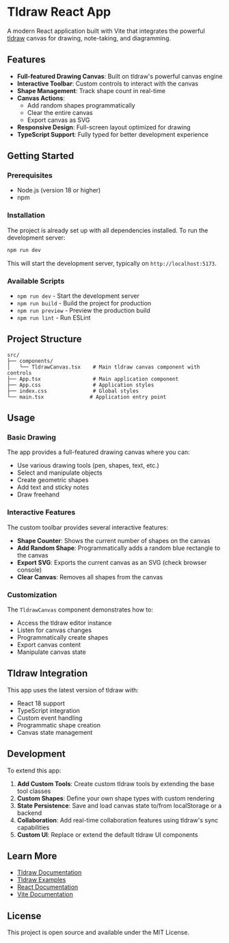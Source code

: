 # Tldraw React App

A modern React application built with Vite that integrates the powerful [tldraw](https://github.com/tldraw/tldraw) canvas for drawing, note-taking, and diagramming.

## Features

- **Full-featured Drawing Canvas**: Built on tldraw's powerful canvas engine
- **Interactive Toolbar**: Custom controls to interact with the canvas
- **Shape Management**: Track shape count in real-time
- **Canvas Actions**: 
  - Add random shapes programmatically
  - Clear the entire canvas
  - Export canvas as SVG
- **Responsive Design**: Full-screen layout optimized for drawing
- **TypeScript Support**: Fully typed for better development experience

## Getting Started

### Prerequisites

- Node.js (version 18 or higher)
- npm

### Installation

The project is already set up with all dependencies installed. To run the development server:

```bash
npm run dev
```

This will start the development server, typically on `http://localhost:5173`.

### Available Scripts

- `npm run dev` - Start the development server
- `npm run build` - Build the project for production
- `npm run preview` - Preview the production build
- `npm run lint` - Run ESLint

## Project Structure

```
src/
├── components/
│   └── TldrawCanvas.tsx    # Main tldraw canvas component with controls
├── App.tsx                 # Main application component
├── App.css                 # Application styles
├── index.css               # Global styles
└── main.tsx               # Application entry point
```

## Usage

### Basic Drawing

The app provides a full-featured drawing canvas where you can:
- Use various drawing tools (pen, shapes, text, etc.)
- Select and manipulate objects
- Create geometric shapes
- Add text and sticky notes
- Draw freehand

### Interactive Features

The custom toolbar provides several interactive features:

- **Shape Counter**: Shows the current number of shapes on the canvas
- **Add Random Shape**: Programmatically adds a random blue rectangle to the canvas
- **Export SVG**: Exports the current canvas as an SVG (check browser console)
- **Clear Canvas**: Removes all shapes from the canvas

### Customization

The `TldrawCanvas` component demonstrates how to:
- Access the tldraw editor instance
- Listen for canvas changes
- Programmatically create shapes
- Export canvas content
- Manipulate canvas state

## Tldraw Integration

This app uses the latest version of tldraw with:
- React 18 support
- TypeScript integration
- Custom event handling
- Programmatic shape creation
- Canvas state management

## Development

To extend this app:

1. **Add Custom Tools**: Create custom tldraw tools by extending the base tool classes
2. **Custom Shapes**: Define your own shape types with custom rendering
3. **State Persistence**: Save and load canvas state to/from localStorage or a backend
4. **Collaboration**: Add real-time collaboration features using tldraw's sync capabilities
5. **Custom UI**: Replace or extend the default tldraw UI components

## Learn More

- [Tldraw Documentation](https://tldraw.dev)
- [Tldraw Examples](https://github.com/tldraw/tldraw/tree/main/apps/examples)
- [React Documentation](https://react.dev)
- [Vite Documentation](https://vitejs.dev)

## License

This project is open source and available under the MIT License.
